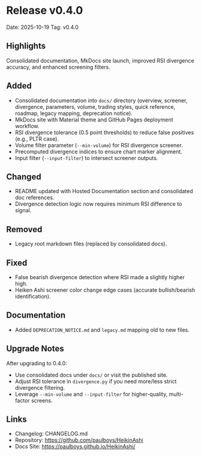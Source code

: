 # Release v0.4.0

Date: 2025-10-19
Tag: v0.4.0

## Highlights
Consolidated documentation, MkDocs site launch, improved RSI divergence accuracy, and enhanced screening filters.

## Added
- Consolidated documentation into `docs/` directory (overview, screener, divergence, parameters, volume, trading styles, quick reference, roadmap, legacy mapping, deprecation notice).
- MkDocs site with Material theme and GitHub Pages deployment workflow.
- RSI divergence tolerance (0.5 point thresholds) to reduce false positives (e.g., PLTR case).
- Volume filter parameter (`--min-volume`) for RSI divergence screener.
- Precomputed divergence indices to ensure chart marker alignment.
- Input filter (`--input-filter`) to intersect screener outputs.

## Changed
- README updated with Hosted Documentation section and consolidated doc references.
- Divergence detection logic now requires minimum RSI difference to signal.

## Removed
- Legacy root markdown files (replaced by consolidated docs).

## Fixed
- False bearish divergence detection where RSI made a slightly higher high.
- Heiken Ashi screener color change edge cases (accurate bullish/bearish identification).

## Documentation
- Added `DEPRECATION_NOTICE.md` and `legacy.md` mapping old to new files.

## Upgrade Notes
After upgrading to 0.4.0:
- Use consolidated docs under `docs/` or visit the published site.
- Adjust RSI tolerance in `divergence.py` if you need more/less strict divergence filtering.
- Leverage `--min-volume` and `--input-filter` for higher-quality, multi-factor screens.

## Links
- Changelog: CHANGELOG.md
- Repository: https://github.com/paulboys/HeikinAshi
- Docs Site: https://paulboys.github.io/HeikinAshi/
